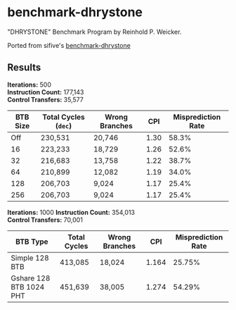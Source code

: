 # benchmark-dhrystone
"DHRYSTONE" Benchmark Program by  Reinhold P. Weicker.

Ported from sifive's [benchmark-dhrystone](https://github.com/sifive/benchmark-dhrystone)

## Results

**Iterations:** 500  
**Instruction Count:** 177,143  
**Control Transfers:** 35,577  

| **BTB Size** | **Total Cycles** (`dec`) | **Wrong Branches** | **CPI** | **Misprediction Rate** |
| ------------ | ------------------------ | ------------------ | ------- | ---------------------  |
| Off          | 230,531                  | 20,746             | 1.30    | 58.3%                  |
| 16           | 223,233                  | 18,729             | 1.26    | 52.6%                  |
| 32           | 216,683                  | 13,758             | 1.22    | 38.7%                  |
| 64           | 210,899                  | 12,082             | 1.19    | 34.0%                  |cd 
| 128          | 206,703                  | 9,024              | 1.17    | 25.4%                  |
| 256          | 206,703                  | 9,024              | 1.17    | 25.4%                  |

**Iterations:** 1000 
**Instruction Count:** 354,013  
**Control Transfers:** 70,001  

| **BTB Type**                 | **Total Cycles** | **Wrong Branches** | **CPI** | **Misprediction Rate** |
|------------------------------|------------------|--------------------|---------|------------------------|
| Simple 128 BTB               | 413,085          | 18,024             | 1.164   | 25.75%                 |
| Gshare 128 BTB 1024 PHT      | 451,639          | 38,005             | 1.274   | 54.29%                 |
